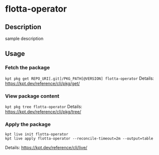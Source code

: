 # flotta-operator

## Description
sample description

## Usage

### Fetch the package
`kpt pkg get REPO_URI[.git]/PKG_PATH[@VERSION] flotta-operator`
Details: https://kpt.dev/reference/cli/pkg/get/

### View package content
`kpt pkg tree flotta-operator`
Details: https://kpt.dev/reference/cli/pkg/tree/

### Apply the package
```
kpt live init flotta-operator
kpt live apply flotta-operator --reconcile-timeout=2m --output=table
```
Details: https://kpt.dev/reference/cli/live/
